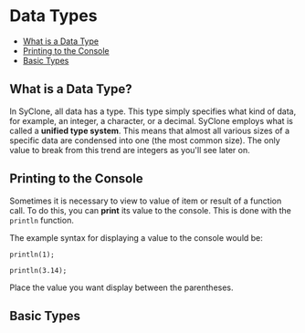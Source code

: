 # Data Types

 - [What is a Data Type](#types)
 - [Printing to the Console](#console)
 - [Basic Types](#basic_types)

## What is a Data Type? <a name="types">

In SyClone, all data has a type.  This type simply specifies what kind of
data, for example, an integer, a character, or a decimal.  SyClone employs
what is called a **unified type system**.  This means that almost all various
sizes of a specific data are condensed into one (the most common size).
The only value to break from this trend are integers as you'll see later on.

## Printing to the Console <a name="console">

Sometimes it is necessary to view to value of item or result of a function call.
To do this, you can **print** its value to the console.  This is done with the
`println` function.

The example syntax for displaying a value to the console would be:
``` syclone
println(1);

println(3.14);
```

Place the value you want display between the parentheses.

## Basic Types <a name="basic_types">
